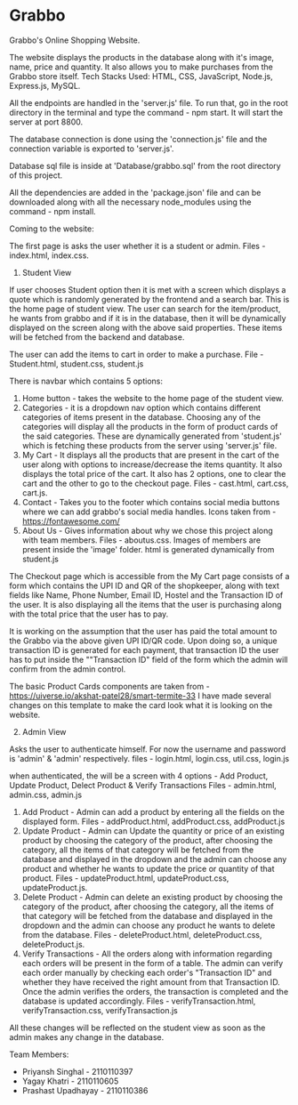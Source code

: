 # Grabbo

Grabbo's Online Shopping Website.

The website displays the products in the database along with it's image, name, price and quantity. It also allows you to make purchases from the Grabbo store itself.
Tech Stacks Used: HTML, CSS, JavaScript, Node.js, Express.js, MySQL.

All the endpoints are handled in the 'server.js' file. To run that, go in the root directory in the terminal and type the command - npm start. It will start the server at port 8800.

The database connection is done using the 'connection.js' file and the connection variable is exported to 'server.js'.

Database sql file is inside at 'Database/grabbo.sql' from the root directory of this project.

All the dependencies are added in the 'package.json' file and can be downloaded along with all the necessary node_modules using the command - npm install.

Coming to the website:

The first page is asks the user whether it is a student or admin. Files - index.html, index.css.

1. Student View

If user chooses Student option then it is met with a screen which displays a quote which is randomly generated by the frontend and a search bar. This is the home page of student view.
The user can search for the item/product, he wants from grabbo and if it is in the database, then it will be dynamically displayed on the screen along with the above said properties. These items will be fetched from the backend and database.

The user can add the items to cart in order to make a purchase.
File - Student.html, student.css, student.js

There is navbar which contains 5 options:

1. Home button - takes the website to the home page of the student view.
2. Categories - it is a dropdown nav option which contains different categories of items present in the database. Choosing any of the categories will display all the products in the form of product cards of the said categories. These are dynamically generated from 'student.js' which is fetching these products from the server using 'server.js' file.
3. My Cart - It displays all the products that are present in the cart of the user along with options to increase/decrease the items quantity. It also displays the total price of the cart. It also has 2 options, one to clear the cart and the other to go to the checkout page. Files - cast.html, cart.css, cart.js.
4. Contact - Takes you to the footer which contains social media buttons where we can add grabbo's social media handles.
   Icons taken from - https://fontawesome.com/
5. About Us - Gives information about why we chose this project along with team members. Files - aboutus.css. Images of members are present inside the 'image' folder. html is generated dynamically from student.js

The Checkout page which is accessible from the My Cart page consists of a form which contains the UPI ID and QR of the shopkeeper, along with text fields like Name, Phone Number, Email ID, Hostel and the Transaction ID of the user. It is also displaying all the items that the user is purchasing along with the total price that the user has to pay.

It is working on the assumption that the user has paid the total amount to the Grabbo via the above given UPI ID/QR code. Upon doing so, a unique transaction ID is generated for each payment, that transaction ID the user has to put inside the ""Transaction ID" field of the form which the admin will confirm from the admin control.

The basic Product Cards components are taken from - https://uiverse.io/akshat-patel28/smart-termite-33
I have made several changes on this template to make the card look what it is looking on the website.

2. Admin View

Asks the user to authenticate himself. For now the username and password is 'admin' & 'admin' respectively.
files - login.html, login.css, util.css, login.js

when authenticated, the will be a screen with 4 options - Add Product, Update Product, Delect Product & Verify Transactions
Files - admin.html, admin.css, admin.js

1. Add Product - Admin can add a product by entering all the fields on the displayed form. Files - addProduct.html, addProduct.css, addProduct.js
2. Update Product - Admin can Update the quantity or price of an existing product by choosing the category of the product, after choosing the category, all the items of that category will be fetched from the database and displayed in the dropdown and the admin can choose any product and whether he wants to update the price or quantity of that product. Files - updateProduct.html, updateProduct.css, updateProduct.js.
3. Delete Product - Admin can delete an existing product by choosing the category of the product, after choosing the category, all the items of that category will be fetched from the database and displayed in the dropdown and the admin can choose any product he wants to delete from the database. Files - deleteProduct.html, deleteProduct.css, deleteProduct.js.
4. Verify Transactions - All the orders along with information regarding each orders will be present in the form of a table. The admin can verify each order manually by checking each order's "Transaction ID" and whether they have received the right amount from that Transaction ID. Once the admin verifies the orders, the transaction is completed and the database is updated accordingly. Files - verifyTransaction.html, verifyTransaction.css, verifyTransaction.js

All these changes will be reflected on the student view as soon as the admin makes any change in the database.

Team Members:

- Priyansh Singhal - 2110110397
- Yagay Khatri - 2110110605
- Prashast Upadhayay - 2110110386
